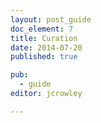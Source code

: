 ```yaml
---
layout: post_guide
doc_element: 7
title: Curation
date: 2014-07-20
published: true

pub: 
  - guide
editor: jcrowley

---
```




